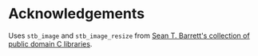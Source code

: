 # Acknowledgements

Uses `stb_image` and `stb_image_resize` from [Sean T. Barrett's collection
of public domain C libraries][stb].

[stb]: https://github.com/nothings/stb
